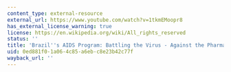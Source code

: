 ```yaml
---
content_type: external-resource
external_url: https://www.youtube.com/watch?v=1tkmEMoopr8
has_external_license_warning: true
license: https://en.wikipedia.org/wiki/All_rights_reserved
status: ''
title: 'Brazil''s AIDS Program: Battling the Virus - Against the Pharma Industry'
uid: 0ed881f0-1a06-4c85-a6eb-c8e23b42c77f
wayback_url: ''
---
```

